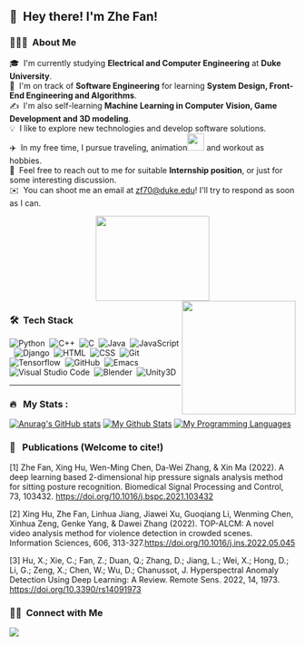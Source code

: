 ## 👋 &nbsp;Hey there! I'm Zhe Fan!

### 👨🏻‍💻 &nbsp;About Me

🎓 &nbsp;I'm currently studying **Electrical and Computer Engineering** at **Duke University**.\
🌱 &nbsp;I'm on track of **Software Engineering** for learning **System Design, Front-End Engineering and Algorithms**.\
✍️ &nbsp;I'm also self-learning **Machine Learning in Computer Vision, Game Development and 3D modeling**.\
💡 &nbsp;I like to explore new technologies and develop software solutions.\
:airplane: &nbsp;In my free time, I pursue traveling, animation<img src="https://media.giphy.com/media/rpkvgo4UnIrlhMEikq/giphy.gif" width="30" height="30"/> and workout as hobbies.\
💬 &nbsp;Feel free to reach out to me for suitable **Internship position**, or just for some interesting discussion.\
✉️ &nbsp;You can shoot me an email at zf70@duke.edu! I'll try to respond as soon as I can.

<div align="center">
  <img src="https://media.giphy.com/media/pWAc5QD378nqBtH3PS/giphy.gif" width="200" height="150"/>
</div>

<img src="https://media.giphy.com/media/M9gbBd9nbDrOTu1Mqx/giphy.gif" align="right" width="200" height="200"/>

### 🛠 &nbsp;Tech Stack

![Python](https://img.shields.io/badge/-Python-05122A?style=flat&logo=python)&nbsp;
![C++](https://img.shields.io/badge/-C++-05122A?style=flat&logo=C%2B%2B&logoColor=00599C)&nbsp;
![C](https://img.shields.io/badge/-C-05122A?style=flat&logo=C&logoColor=A8B9CC)&nbsp;
![Java](https://img.shields.io/badge/-Java-05122A?style=flat&logo=Java&logoColor=FFA518)&nbsp;
![JavaScript](https://img.shields.io/badge/-JavaScript-05122A?style=flat&logo=javascript)&nbsp;
![Django](https://img.shields.io/badge/-Django-05122A?style=flat&logo=django&logoColor=092E20)&nbsp;
![HTML](https://img.shields.io/badge/-HTML-05122A?style=flat&logo=HTML5)&nbsp;
![CSS](https://img.shields.io/badge/-CSS-05122A?style=flat&logo=CSS3&logoColor=1572B6)&nbsp;
![Git](https://img.shields.io/badge/-Git-05122A?style=flat&logo=git)&nbsp;
![Tensorflow](https://img.shields.io/badge/-Tensorflow-05122A?style=flat&logo=Tensorflow)&nbsp;
![GitHub](https://img.shields.io/badge/-GitHub-05122A?style=flat&logo=github)&nbsp;
![Emacs](https://img.shields.io/badge/-Emacs-05122A?style=flat&logo=emacs)&nbsp;
![Visual Studio Code](https://img.shields.io/badge/-Visual%20Studio%20Code-05122A?style=flat&logo=visual-studio-code&logoColor=007ACC)&nbsp;
![Blender](https://img.shields.io/badge/-Blender-05122A?style=flat&logo=Blender)&nbsp;
![Unity3D](https://img.shields.io/badge/-Unity3D-05122A?style=flat&logo=Unity)&nbsp;

----------------------------
### :fire: &nbsp; My Stats :
[![Anurag's GitHub stats](https://github-readme-stats.vercel.app/api?username=YUME-FF)](https://github.com/YUME-FF/github-readme-stats)
[![My Github Stats](https://awesome-github-stats.azurewebsites.net/user-stats/YUME-FF?cardType=github&theme=github-dark)](https://git.io/awesome-stats-card)
[![My Programming Languages](https://github-readme-stats-git-masterrstaa-rickstaa.vercel.app/api/top-langs/?username=YUME-FF&layout=compact&langs_count=8&theme=algolia&custom_title=My%20Programming%20Languages)](https://github.com/YUME-FF/github-readme-stats)


### :page_facing_up: &nbsp; Publications (Welcome to cite!)
<a id="1">[1]</a> 
Zhe Fan, Xing Hu, Wen-Ming Chen, Da-Wei Zhang, & Xin Ma (2022). A deep learning based 2-dimensional hip pressure signals analysis method for sitting posture recognition. Biomedical Signal Processing and Control, 73, 103432. https://doi.org/10.1016/j.bspc.2021.103432

<a id="2">[2]</a> 
Xing Hu, Zhe Fan, Linhua Jiang, Jiawei Xu, Guoqiang Li, Wenming Chen, Xinhua Zeng, Genke Yang, & Dawei Zhang (2022). TOP-ALCM: A novel video analysis method for violence detection in crowded scenes. Information Sciences, 606, 313-327.https://doi.org/10.1016/j.ins.2022.05.045

<a id="3">[3]</a> 
Hu, X.; Xie, C.; Fan, Z.; Duan, Q.; Zhang, D.; Jiang, L.; Wei, X.; Hong, D.; Li, G.; Zeng, X.; Chen, W.; Wu, D.; Chanussot, J. Hyperspectral Anomaly Detection Using Deep Learning: A Review. Remote Sens. 2022, 14, 1973. https://doi.org/10.3390/rs14091973

### 🤝🏻 &nbsp;Connect with Me

<p align="left">
<a href="https://www.linkedin.com/in/zhe-fan-876a58187/"><img src="https://img.shields.io/badge/-Zhe%20Fan%20-0077B5?style=flat&logo=Linkedin&logoColor=white"/></a>
</p>
